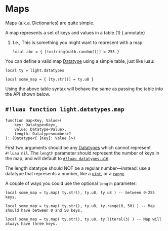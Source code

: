 # Maps

Maps (a.k.a. Dictionaries) are quite simple.

A map represents a set of keys and values in a table.(1)
{.annotate}

1. I.e., This is something you might want to represent with a map:

    ```luau
    local abc = { [tostring(math.random())] = 255 }
    ```

You can define a valid map [Datatype](../../index.md#what-is-a-datatype) using a simple table, just like luau:

```luau
local ty = light.datatypes

local some_map = { [ty.str()] = ty.u8 }
```

Using the above table syntax will behave the same as passing the table into the API shown below.

## `#!luau function light.datatypes.map`

```luau title='<!-- shared --> <!-- sync -->'
function map<Key, Value>(
    key: Datatype<Key>,
    value: Datatype<Value>,
    length: Datatype<number>?
): (Datatype<{ [Key]: Value }>)
```

First two arguments should be any [Datatypes](../../index.md#what-is-a-datatype) which cannot represent `#!luau nil`.
The `length` parameter should represent the number of keys in the map, and will default to
[`#!luau datatypes.u16`](../../numbers/uints.md).

The length datatype should NOT be a regular number—instead: use a
datatype that represents a number, like a [`uint`](../../numbers/uints.md), or a
[`range`](../range.md#function-lightdatatypesrange).

A couple of ways you could use the optional `length` parameter:

```luau
local some_map = ty.map( ty.str(), ty.u8, ty.u8 ) -- between 0-255 keys.
```

```luau
local some_map = ty.map( ty.str(), ty.u8, ty.range(0, 50) ) -- Map should have between 0 and 50 keys.
```

```luau
local some_map = ty.map( ty.str(), ty.u8, ty.literal(3) ) -- Map will always have three keys.
```
